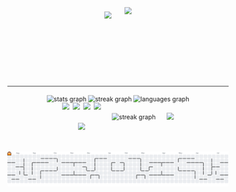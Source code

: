 <!-- Komputer dan Banner sejajar + gap -->
<div align="center" style="display: flex; align-items: center; justify-content: center; gap: 30px; margin-bottom: 30px;">
  <!-- Komputer -->
  <img src="https://i.imgur.com/Ldpuoc7.gif" height="130" />

  <!-- Banner -->
  <img src="https://i.imgur.com/iuMeyZS.png" height="150" />
</div>

<hr style="margin: 20px 0;" />

<div align="center">
  <img src="https://github-readme-stats.vercel.app/api?username=Andilauww&hide_title=false&hide_rank=false&show_icons=true&include_all_commits=true&count_private=true&disable_animations=false&theme=dracula&locale=en&hide_border=false" height="150" alt="stats graph"  />
  <img src="https://streak-stats.demolab.com?user=Andilauww&locale=en&mode=daily&theme=dracula&hide_border=false&border_radius=5" height="150" alt="streak graph"  />
  <img src="https://github-readme-stats.vercel.app/api/top-langs?username=Andilauww&locale=en&hide_title=false&layout=compact&card_width=320&langs_count=5&theme=dracula&hide_border=true" height="150" alt="languages graph"  />
</div>

<!-- 3 Kolom Jejer: Icon+IG | Streak | GIF -->
<div align="center" style="display: flex; justify-content: center; align-items: center; gap: 25px; flex-wrap: wrap; margin-bottom: 30px;">

  <!-- Kolom 1: Icon Teknologi + Instagram -->
  <div style="display: flex; flex-direction: column; align-items: center; gap: 10px;">
    <div style="display: flex; gap: 8px;">
      <img src="https://cdn.jsdelivr.net/gh/devicons/devicon/icons/html5/html5-original.svg" height="36" />
      <img src="https://cdn.jsdelivr.net/gh/devicons/devicon/icons/css3/css3-original.svg" height="36" />
      <img src="https://cdn.jsdelivr.net/gh/devicons/devicon/icons/javascript/javascript-original.svg" height="36" />
      <img src="https://cdn.jsdelivr.net/gh/devicons/devicon/icons/bootstrap/bootstrap-original.svg" height="36" />
    </div>
    <a href="https://www.instagram.com/andilauw._?igsh=ZnNhaG9pdDJrNDZ3" target="_blank">
      <img src="https://img.shields.io/static/v1?message=Instagram&logo=instagram&label=&color=E4405F&logoColor=white&labelColor=&style=flat" height="36" />
    </a>
  </div>

  <!-- Kolom 2: GitHub Streak Stats -->
  <div>
    <img src="https://streak-stats.demolab.com?user=Andilauww&locale=en&mode=daily&theme=dracula&hide_border=false&border_radius=5" height="150" alt="streak graph" />
  </div>

  <!-- Kolom 3: Good Morning GIF -->
  <div>
    <img src="https://media4.giphy.com/media/v1.Y2lkPTc5MGI3NjExM3ZxemtobHJsdzIycnJwZWIxYzJxMjMzeXJ6cHdvb3lxNTJrOG85dCZlcD12MV9pbnRlcm5hbF9naWZfYnlfaWQmY3Q9Zw/ZqHGX9HvKKlRjmOQvR/giphy.gif" height="120" />
  </div>

</div>


###

<br clear="both">

<picture>
  <source media="(prefers-color-scheme: dark)" srcset="https://raw.githubusercontent.com/Andilauww/Andilauww/output/pacman-contribution-graph-dark.svg">
  <source media="(prefers-color-scheme: light)" srcset="https://raw.githubusercontent.com/Andilauww/Andilauww/output/pacman-contribution-graph.svg">
  <img alt="pacman contribution graph" src="https://raw.githubusercontent.com/Andilauww/Andilauww/output/pacman-contribution-graph.svg">
</picture>

###
